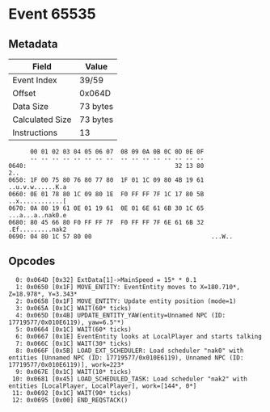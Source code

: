 # Event 65535

## Metadata

| Field           | Value    |
|-----------------|----------|
| Event Index     | 39/59    |
| Offset          | 0x064D   |
| Data Size       | 73 bytes |
| Calculated Size | 73 bytes |
| Instructions    | 13       |

```
      00 01 02 03 04 05 06 07  08 09 0A 0B 0C 0D 0E 0F
      -- -- -- -- -- -- -- --  -- -- -- -- -- -- -- --
0640:                                         32 13 80               2..
0650: 1F 00 75 80 76 80 77 80  1F 01 1C 09 80 4B 19 61  ..u.v.w......K.a
0660: 0E 01 78 80 1C 09 80 1E  F0 FF FF 7F 1C 17 80 5B  ..x............[
0670: 0A 80 19 61 0E 01 19 61  0E 01 6E 61 6B 30 1C 65  ...a...a..nak0.e
0680: 80 45 66 80 F0 FF FF 7F  F0 FF FF 7F 6E 61 6B 32  .Ef.........nak2
0690: 04 80 1C 57 80 00                                 ...W..          
```

## Opcodes

```
  0: 0x064D [0x32] ExtData[1]->MainSpeed = 15* * 0.1
  1: 0x0650 [0x1F] MOVE_ENTITY: EventEntity moves to X=180.710*, Z=18.978*, Y=3.343*
  2: 0x0658 [0x1F] MOVE_ENTITY: Update entity position (mode=1)
  3: 0x065A [0x1C] WAIT(60* ticks)
  4: 0x065D [0x4B] UPDATE_ENTITY_YAW(entity=Unnamed NPC (ID: 17719577/0x010E6119), yaw=6.5°*)
  5: 0x0664 [0x1C] WAIT(60* ticks)
  6: 0x0667 [0x1E] EventEntity looks at LocalPlayer and starts talking
  7: 0x066C [0x1C] WAIT(30* ticks)
  8: 0x066F [0x5B] LOAD_EXT_SCHEDULER: Load scheduler "nak0" with entities [Unnamed NPC (ID: 17719577/0x010E6119), Unnamed NPC (ID: 17719577/0x010E6119)], work=223*
  9: 0x067E [0x1C] WAIT(10* ticks)
 10: 0x0681 [0x45] LOAD_SCHEDULED_TASK: Load scheduler "nak2" with entities [LocalPlayer, LocalPlayer], work=[144*, 0*]
 11: 0x0692 [0x1C] WAIT(90* ticks)
 12: 0x0695 [0x00] END_REQSTACK()
```
